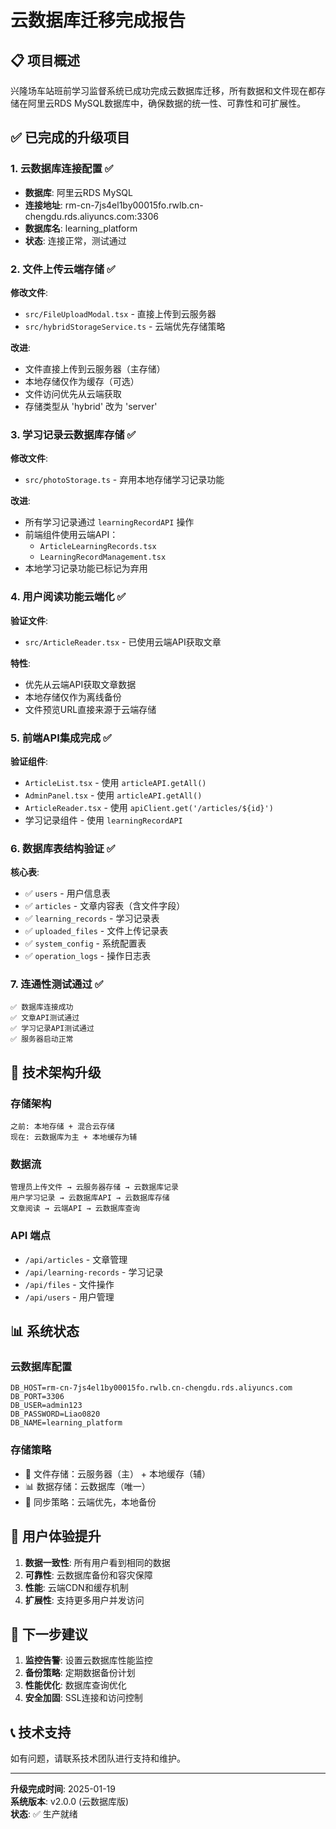 # 云数据库迁移完成报告

## 📋 项目概述
兴隆场车站班前学习监督系统已成功完成云数据库迁移，所有数据和文件现在都存储在阿里云RDS MySQL数据库中，确保数据的统一性、可靠性和可扩展性。

## ✅ 已完成的升级项目

### 1. 云数据库连接配置 ✅
- **数据库**: 阿里云RDS MySQL
- **连接地址**: rm-cn-7js4el1by00015fo.rwlb.cn-chengdu.rds.aliyuncs.com:3306
- **数据库名**: learning_platform
- **状态**: 连接正常，测试通过

### 2. 文件上传云端存储 ✅
**修改文件**:
- `src/FileUploadModal.tsx` - 直接上传到云服务器
- `src/hybridStorageService.ts` - 云端优先存储策略

**改进**:
- 文件直接上传到云服务器（主存储）
- 本地存储仅作为缓存（可选）
- 文件访问优先从云端获取
- 存储类型从 'hybrid' 改为 'server'

### 3. 学习记录云数据库存储 ✅
**修改文件**:
- `src/photoStorage.ts` - 弃用本地存储学习记录功能

**改进**:
- 所有学习记录通过 `learningRecordAPI` 操作
- 前端组件使用云端API：
  - `ArticleLearningRecords.tsx`
  - `LearningRecordManagement.tsx`
- 本地学习记录功能已标记为弃用

### 4. 用户阅读功能云端化 ✅
**验证文件**:
- `src/ArticleReader.tsx` - 已使用云端API获取文章

**特性**:
- 优先从云端API获取文章数据
- 本地存储仅作为离线备份
- 文件预览URL直接来源于云端存储

### 5. 前端API集成完成 ✅
**验证组件**:
- `ArticleList.tsx` - 使用 `articleAPI.getAll()`
- `AdminPanel.tsx` - 使用 `articleAPI.getAll()`
- `ArticleReader.tsx` - 使用 `apiClient.get('/articles/${id}')`
- 学习记录组件 - 使用 `learningRecordAPI`

### 6. 数据库表结构验证 ✅
**核心表**:
- ✅ `users` - 用户信息表
- ✅ `articles` - 文章内容表（含文件字段）
- ✅ `learning_records` - 学习记录表
- ✅ `uploaded_files` - 文件上传记录表
- ✅ `system_config` - 系统配置表
- ✅ `operation_logs` - 操作日志表

### 7. 连通性测试通过 ✅
```
✅ 数据库连接成功
✅ 文章API测试通过
✅ 学习记录API测试通过
✅ 服务器启动正常
```

## 🔧 技术架构升级

### 存储架构
```
之前: 本地存储 + 混合云存储
现在: 云数据库为主 + 本地缓存为辅
```

### 数据流
```
管理员上传文件 → 云服务器存储 → 云数据库记录
用户学习记录 → 云数据库API → 云数据库存储
文章阅读 → 云端API → 云数据库查询
```

### API 端点
- `/api/articles` - 文章管理
- `/api/learning-records` - 学习记录
- `/api/files` - 文件操作
- `/api/users` - 用户管理

## 📊 系统状态

### 云数据库配置
```env
DB_HOST=rm-cn-7js4el1by00015fo.rwlb.cn-chengdu.rds.aliyuncs.com
DB_PORT=3306
DB_USER=admin123
DB_PASSWORD=Liao0820
DB_NAME=learning_platform
```

### 存储策略
- 📁 文件存储：云服务器（主） + 本地缓存（辅）
- 📊 数据存储：云数据库（唯一）
- 🔄 同步策略：云端优先，本地备份

## 🎯 用户体验提升

1. **数据一致性**: 所有用户看到相同的数据
2. **可靠性**: 云数据库备份和容灾保障
3. **性能**: 云端CDN和缓存机制
4. **扩展性**: 支持更多用户并发访问

## 🚀 下一步建议

1. **监控告警**: 设置云数据库性能监控
2. **备份策略**: 定期数据备份计划
3. **性能优化**: 数据库查询优化
4. **安全加固**: SSL连接和访问控制

## 📞 技术支持

如有问题，请联系技术团队进行支持和维护。

---

**升级完成时间**: 2025-01-19  
**系统版本**: v2.0.0 (云数据库版)  
**状态**: ✅ 生产就绪
